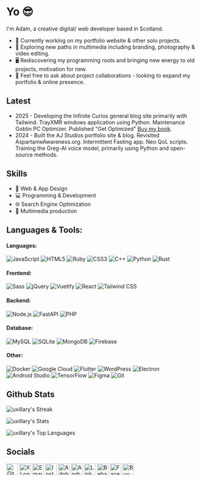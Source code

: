 # Yo 😎

I'm Adam, a creative digital/ web developer based in Scotland.
- 🔭 Currently working on my portfolio website & other solo projects.
- 🌱 Exploring new paths in multimedia including branding, photography & video editing.
- 🖥️ Rediscovering my programming roots and bringing new energy to old projects, motivation for new.
- 💬 Feel free to ask about project collaborations - looking to expand my portfolio & online presence.

## Latest
- 2025 - Developing the Infinite Curios general blog site primarily with Tailwind. TrayXMR windows application using Python. Maintenance Goblin PC Optimizer. Published "Get Optimized" [Buy my book](https://www.amazon.co.uk/dp/B0F9B2MN62).
- 2024 - Built the AJ Studios portfolio site & blog. Revisited AspartameAwareness.org. Intermittent Fasting app. Neo QoL scripts. Training the Greg-AI voice model, primarily using Python and open-source methods. 

## Skills
- 🎨 Web & App Design
- 💻 Programming & Development
- 🌐 Search Engine Optimization
- 🎥 Multimedia production

## Languages & Tools:
#### Languages:
![JavaScript](https://img.shields.io/badge/JavaScript-F7DF1E?style=flat&logo=javascript&logoColor=black) ![HTML5](https://img.shields.io/badge/HTML5-E34F26?style=flat&logo=html5&logoColor=white) ![Ruby](https://img.shields.io/badge/Ruby-CC342D?style=flat&logo=ruby&logoColor=white) ![CSS3](https://img.shields.io/badge/CSS3-1572B6?style=flat&logo=css3&logoColor=white) ![C++](https://img.shields.io/badge/C++-00599C?style=flat&logo=c%2B%2B&logoColor=white) ![Python](https://img.shields.io/badge/Python-3776AB?style=flat&logo=Python&logoColor=white) ![Rust](https://img.shields.io/badge/Rust-000000?style=flat&logo=rust&logoColor=white)  

#### Frontend:
![Sass](https://img.shields.io/badge/Sass-CC6699?style=flat&logo=sass&logoColor=white) ![jQuery](https://img.shields.io/badge/jQuery-0769AD?style=flat&logo=jquery&logoColor=white) ![Vuetify](https://img.shields.io/badge/Vuetify-1867C0?style=flat&logo=vuetify&logoColor=white) ![React](https://img.shields.io/badge/React-61DAFB?style=flat&logo=react&logoColor=black) ![Tailwind CSS](https://img.shields.io/badge/Tailwind_CSS-06B6D4?style=flat&logo=tailwindcss&logoColor=white) 

#### Backend:
 ![Node.js](https://img.shields.io/badge/Node.js-339933?style=flat&logo=nodedotjs&logoColor=white) ![FastAPI](https://img.shields.io/badge/FastAPI-009688?style=flat&logo=fastapi&logoColor=white) ![PHP](https://img.shields.io/badge/PHP-777BB4?style=flat&logo=php&logoColor=white)

#### Database:
![MySQL](https://img.shields.io/badge/MySQL-4479A1?style=flat&logo=mysql&logoColor=white) ![SQLite](https://img.shields.io/badge/SQLite-003B57?style=flat&logo=sqlite&logoColor=white) ![MongoDB](https://img.shields.io/badge/MongoDB-47A248?style=flat&logo=mongodb&logoColor=white) ![Firebase](https://img.shields.io/badge/Firebase-FFCA28?style=flat&logo=Firebase&logoColor=white)  

#### Other:
![Docker](https://img.shields.io/badge/Docker-2496ED?style=flat&logo=docker&logoColor=white) ![Google Cloud](https://img.shields.io/badge/Google%20Cloud-4285F4?style=flat&logo=googlecloud&logoColor=white) ![Flutter](https://img.shields.io/badge/Flutter-02569B?style=flat&logo=flutter&logoColor=white) ![WordPress](https://img.shields.io/badge/WordPress-21759B?style=flat&logo=wordpress&logoColor=white) ![Electron](https://img.shields.io/badge/Electron-47848F?style=flat&logo=electron&logoColor=white) ![Android Studio](https://img.shields.io/badge/Android_Studio-3DDC84?style=flat&logo=android-studio&logoColor=white) ![TensorFlow](https://img.shields.io/badge/TensorFlow-FF6F00?style=flat&logo=TensorFlow&logoColor=white) ![Figma](https://img.shields.io/badge/Figma-F24E1E?style=flat&logo=figma&logoColor=white) ![Git](https://img.shields.io/badge/Git-F05032?style=flat&logo=git&logoColor=white)


## Github Stats
![uxillary's Streak](https://github-readme-streak-stats.herokuapp.com/?user=uxillary&theme=vue-dark&hide_border=true)

![uxillary's Stats](https://github-readme-stats.vercel.app/api?username=uxillary&theme=vue-dark&show_icons=true&hide_border=true&count_private=true)

![uxillary's Top Languages](https://github-readme-stats.vercel.app/api/top-langs/?username=uxillary&theme=vue-dark&show_icons=true&hide_border=true&layout=compact)

<!-- add SNAKE -->

## Socials
[<img src="https://img.shields.io/badge/🔗-000000?style=for-the-badge&logo=github&logoColor=white" alt="GitHub Logo" height="30">](https://github.com/uxillary)
[<img src="https://img.shields.io/badge/🔗-000000?style=for-the-badge&logo=x&logoColor=white" alt="X Logo" height="30">](https://x.com/admjski)
[<img src="https://img.shields.io/badge/🔗-D14836?style=for-the-badge&logo=gmail&logoColor=white" alt="Email Logo" height="30">](mailto:adam@ajstudios.dev)
[<img src="https://img.shields.io/badge/🔗-E4405F?style=for-the-badge&logo=instagram&logoColor=white" alt="Instagram Logo" height="30">](https://www.instagram.com/admjski/)
[<img src="https://img.shields.io/badge/🔗-FF0000?style=for-the-badge&logo=adobe&logoColor=white" alt="Adobe Portfolio Logo" height="30">](https://adamj.link)
[<img src="https://img.shields.io/badge/🔗-3DDC84?style=for-the-badge&logo=android&logoColor=white" alt="Android Developer Logo" height="30">](https://developers.google.com/profile/u/adamski)
[<img src="https://img.shields.io/badge/🔗-0A66C2?style=for-the-badge&logo=linkedin&logoColor=white" alt="LinkedIn Logo" height="30">](https://www.linkedin.com/in/admjski)
[<img src="https://img.shields.io/badge/🔗-1769FF?style=for-the-badge&logo=behance&logoColor=white" alt="Behance Logo" height="30">](https://www.behance.net/admjski)
[<img src="https://img.shields.io/badge/🔗-1877F2?style=for-the-badge&logo=facebook&logoColor=white" alt="Facebook Logo" height="30">](https://www.facebook.com/profile.php?id=61557654901325)
[<img src="https://img.shields.io/badge/🔗-FFDD00?style=for-the-badge&logo=buy-me-a-coffee&logoColor=black" alt="Buy Me a Coffee Logo" height="30">](https://buymeacoffee.com/admjski)
